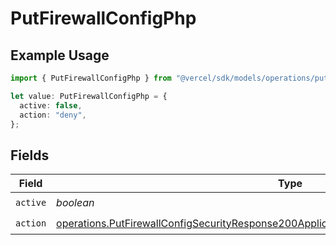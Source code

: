 # PutFirewallConfigPhp

## Example Usage

```typescript
import { PutFirewallConfigPhp } from "@vercel/sdk/models/operations/putfirewallconfig.js";

let value: PutFirewallConfigPhp = {
  active: false,
  action: "deny",
};
```

## Fields

| Field                                                                                                                                                                                                  | Type                                                                                                                                                                                                   | Required                                                                                                                                                                                               | Description                                                                                                                                                                                            |
| ------------------------------------------------------------------------------------------------------------------------------------------------------------------------------------------------------ | ------------------------------------------------------------------------------------------------------------------------------------------------------------------------------------------------------ | ------------------------------------------------------------------------------------------------------------------------------------------------------------------------------------------------------ | ------------------------------------------------------------------------------------------------------------------------------------------------------------------------------------------------------ |
| `active`                                                                                                                                                                                               | *boolean*                                                                                                                                                                                              | :heavy_check_mark:                                                                                                                                                                                     | N/A                                                                                                                                                                                                    |
| `action`                                                                                                                                                                                               | [operations.PutFirewallConfigSecurityResponse200ApplicationJSONResponseBodyActiveCrsAction](../../models/operations/putfirewallconfigsecurityresponse200applicationjsonresponsebodyactivecrsaction.md) | :heavy_check_mark:                                                                                                                                                                                     | N/A                                                                                                                                                                                                    |